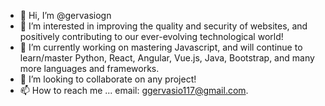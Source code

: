 - 👋 Hi, I’m @gervasiogn
- 👀 I’m interested in improving the quality and security of websites, and positively contributing to our ever-evolving technological world!
- 🌱 I’m currently working on mastering Javascript, and will continue to learn/master Python, React, Angular, Vue.js, Java, Bootstrap, and many more languages and frameworks.
- 💞️ I’m looking to collaborate on any project!
- 📫 How to reach me ... email: ggervasio117@gmail.com.

